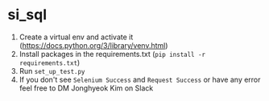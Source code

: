 # si_sql

1. Create a virtual env and activate it (https://docs.python.org/3/library/venv.html)
2. Install packages in the requirements.txt (`pip install -r requirements.txt`)
3. Run `set_up_test.py` 
4. If you don't see `Selenium Success` and `Request Success` or have any error feel free to DM Jonghyeok Kim on Slack
